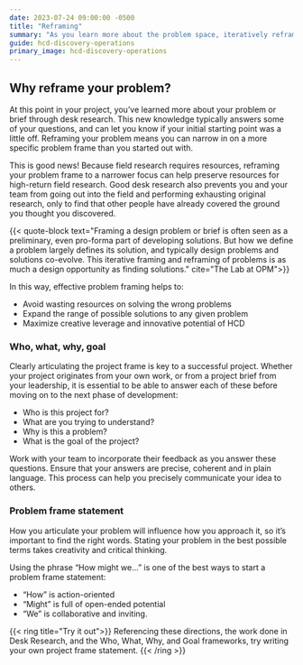 ```yaml
---
date: 2023-07-24 09:00:00 -0500
title: "Reframing"
summary: "As you learn more about the problem space, iteratively reframe it, to ensure you’re working within scope, and researching the right problem."
guide: hcd-discovery-operations
primary_image: hcd-discovery-operations
---
```


## Why reframe your problem?

At this point in your project, you’ve learned more about your problem or brief through desk research. This new knowledge typically answers some of your questions, and can let you know if your initial starting point was a little off. Reframing your problem means you can narrow in on a more specific problem frame than you started out with.

This is good news! Because field research requires resources, reframing your problem frame to a narrower focus can help preserve resources for high-return field research. Good desk research also prevents you and your team from going out into the field and performing exhausting original research, only to find that other people have already covered the ground you thought you discovered.

{{< quote-block text="Framing a design problem or brief is often seen as a preliminary, even pro-forma part of developing solutions. But how we define a problem largely defines its solution, and typically design problems and solutions co-evolve. This iterative framing and reframing of problems is as much a design opportunity as finding solutions." cite="The Lab at OPM">}}

In this way, effective problem framing helps to:

- Avoid wasting resources on solving the wrong problems
- Expand the range of possible solutions to any given problem
- Maximize creative leverage and innovative potential of HCD

### Who, what, why, goal

Clearly articulating the project frame is key to a successful project. Whether your project originates from your own work, or from a project brief from your leadership, it is essential to be able to answer each of these before moving on to the next phase of development:

- Who is this project for?
- What are you trying to understand?
- Why is this a problem?
- What is the goal of the project?

Work with your team to incorporate their feedback as you answer these questions. Ensure that your answers are precise, coherent and in plain language. This process can help you precisely communicate your idea to others.

### Problem frame statement

How you articulate your problem will influence how you approach it, so it’s important to find the right words. Stating your problem in the best possible terms takes creativity and critical thinking.

Using the phrase “How might we…” is one of the best ways to start a problem frame statement:

- “How” is action-oriented
- “Might” is full of open-ended potential
- “We” is collaborative and inviting.

{{< ring title="Try it out">}}
Referencing these directions, the work done in Desk Research, and the Who, What, Why, and Goal frameworks, try writing your own project frame statement.
{{< /ring >}}
